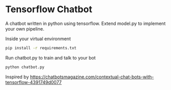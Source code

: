 # Tensorflow Chatbot
A chatbot written in python using tensorflow. Extend model.py to implement your own pipeline.

Inside your virtual environment
```bash
pip install -r requirements.txt
```
Run chatbot.py to train and talk to your bot
```bash
python chatbot.py
```

Inspired by https://chatbotsmagazine.com/contextual-chat-bots-with-tensorflow-4391749d0077
